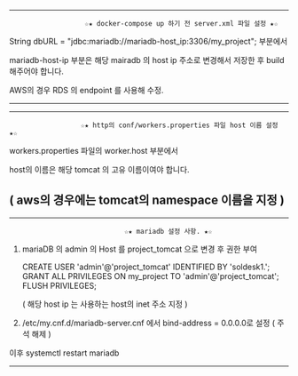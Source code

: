 ---------------------------------------------------------------------------------------------
                       ☆★ docker-compose up 하기 전 server.xml 파일 설정 ★☆

String dbURL = "jdbc:mariadb://mariadb-host_ip:3306/my_project"; 부분에서 

mariadb-host-ip 부분은 해당 mairadb 의 host ip 주소로 변경해서 저장한 후 build 해주어야 합니다. 

AWS의 경우 RDS 의 endpoint 를 사용해 수정.

----------------------------------------------------------------------------------------------
----------------------------------------------------------------------------------------------
                      ☆★ http의 conf/workers.properties 파일 host 이름 설정 ★☆
workers.properties 파일의 worker.host 부분에서 

host의 이름은 해당 tomcat 의 고유 이름이여야 합니다. 

( aws의 경우에는 tomcat의 namespace 이름을 지정 )
----------------------------------------------------------------------------------------------
----------------------------------------------------------------------------------------------
                                 ☆★ mariadb 설정 사항. ★☆
                                 
1. mariaDB 의 admin 의 Host 를 project_tomcat 으로 변경 후 권한 부여

    CREATE USER 'admin'@'project_tomcat' IDENTIFIED BY 'soldesk1.';
    GRANT ALL PRIVILEGES ON my_project TO 'admin'@'project_tomcat';
    FLUSH PRIVILEGES;

   ( 해당 host ip 는 사용하는 host의 inet 주소 지정 )

2. /etc/my.cnf.d/mariadb-server.cnf 에서 bind-address = 0.0.0.0로 설정 ( 주석 해제 )

이후 systemctl restart mariadb 

----------------------------------------------------------------------------------------------
